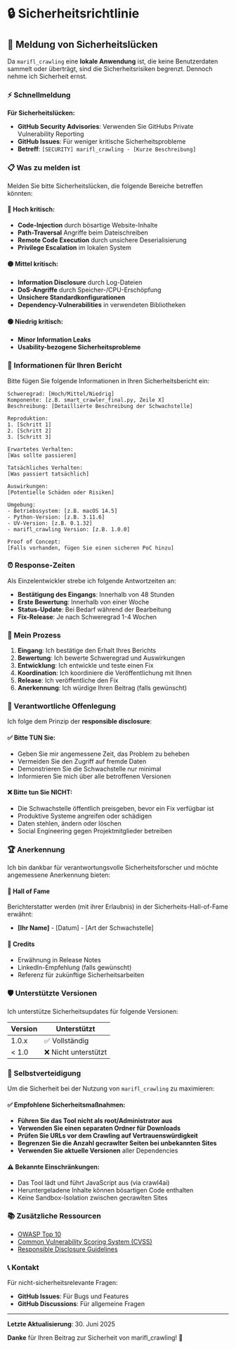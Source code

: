# 🔒 Sicherheitsrichtlinie

## 🚨 Meldung von Sicherheitslücken

Da `marifl_crawling` eine **lokale Anwendung** ist, die keine Benutzerdaten sammelt oder überträgt, sind die Sicherheitsrisiken begrenzt. Dennoch nehme ich Sicherheit ernst.

### ⚡ Schnellmeldung

**Für Sicherheitslücken:**
- **GitHub Security Advisories**: Verwenden Sie GitHubs Private Vulnerability Reporting
- **GitHub Issues**: Für weniger kritische Sicherheitsprobleme
- **Betreff**: `[SECURITY] marifl_crawling - [Kurze Beschreibung]`

### 📋 Was zu melden ist

Melden Sie bitte Sicherheitslücken, die folgende Bereiche betreffen könnten:

#### 🔴 Hoch kritisch:
- **Code-Injection** durch bösartige Website-Inhalte
- **Path-Traversal** Angriffe beim Dateischreiben
- **Remote Code Execution** durch unsichere Deserialisierung
- **Privilege Escalation** im lokalen System

#### 🟡 Mittel kritisch:
- **Information Disclosure** durch Log-Dateien
- **DoS-Angriffe** durch Speicher-/CPU-Erschöpfung
- **Unsichere Standardkonfigurationen**
- **Dependency-Vulnerabilities** in verwendeten Bibliotheken

#### 🟢 Niedrig kritisch:
- **Minor Information Leaks**
- **Usability-bezogene Sicherheitsprobleme**

### 📝 Informationen für Ihren Bericht

Bitte fügen Sie folgende Informationen in Ihren Sicherheitsbericht ein:

```
Schweregrad: [Hoch/Mittel/Niedrig]
Komponente: [z.B. smart_crawler_final.py, Zeile X]
Beschreibung: [Detaillierte Beschreibung der Schwachstelle]

Reproduktion:
1. [Schritt 1]
2. [Schritt 2]
3. [Schritt 3]

Erwartetes Verhalten:
[Was sollte passieren]

Tatsächliches Verhalten:
[Was passiert tatsächlich]

Auswirkungen:
[Potentielle Schäden oder Risiken]

Umgebung:
- Betriebssystem: [z.B. macOS 14.5]
- Python-Version: [z.B. 3.11.6]
- UV-Version: [z.B. 0.1.32]
- marifl_crawling Version: [z.B. 1.0.0]

Proof of Concept:
[Falls vorhanden, fügen Sie einen sicheren PoC hinzu]
```

### ⏰ Response-Zeiten

Als Einzelentwickler strebe ich folgende Antwortzeiten an:

- **Bestätigung des Eingangs**: Innerhalb von 48 Stunden
- **Erste Bewertung**: Innerhalb von einer Woche
- **Status-Update**: Bei Bedarf während der Bearbeitung
- **Fix-Release**: Je nach Schweregrad 1-4 Wochen

### 🔄 Mein Prozess

1. **Eingang**: Ich bestätige den Erhalt Ihres Berichts
2. **Bewertung**: Ich bewerte Schweregrad und Auswirkungen
3. **Entwicklung**: Ich entwickle und teste einen Fix
4. **Koordination**: Ich koordiniere die Veröffentlichung mit Ihnen
5. **Release**: Ich veröffentliche den Fix
6. **Anerkennung**: Ich würdige Ihren Beitrag (falls gewünscht)

### 🎅 Verantwortliche Offenlegung

Ich folge dem Prinzip der **responsible disclosure**:

#### ✅ Bitte TUN Sie:
- Geben Sie mir angemessene Zeit, das Problem zu beheben
- Vermeiden Sie den Zugriff auf fremde Daten
- Demonstrieren Sie die Schwachstelle nur minimal
- Informieren Sie mich über alle betroffenen Versionen

#### ❌ Bitte tun Sie NICHT:
- Die Schwachstelle öffentlich preisgeben, bevor ein Fix verfügbar ist
- Produktive Systeme angreifen oder schädigen
- Daten stehlen, ändern oder löschen
- Social Engineering gegen Projektmitglieder betreiben

### 🏆 Anerkennung

Ich bin dankbar für verantwortungsvolle Sicherheitsforscher und möchte angemessene Anerkennung bieten:

#### 🏅️ Hall of Fame
Berichterstatter werden (mit ihrer Erlaubnis) in der Sicherheits-Hall-of-Fame erwähnt:

- **[Ihr Name]** - [Datum] - [Art der Schwachstelle]

#### 📜 Credits
- Erwähnung in Release Notes
- LinkedIn-Empfehlung (falls gewünscht)
- Referenz für zukünftige Sicherheitsarbeiten

### 🛡️ Unterstützte Versionen

Ich unterstütze Sicherheitsupdates für folgende Versionen:

| Version | Unterstützt          |
| ------- | -------------------- |
| 1.0.x   | ✅ Vollständig       |
| < 1.0   | ❌ Nicht unterstützt |

### 🔧 Selbstverteidigung

Um die Sicherheit bei der Nutzung von `marifl_crawling` zu maximieren:

#### ✅ Empfohlene Sicherheitsmaßnahmen:
- **Führen Sie das Tool nicht als root/Administrator aus**
- **Verwenden Sie einen separaten Ordner für Downloads**
- **Prüfen Sie URLs vor dem Crawling auf Vertrauenswürdigkeit**
- **Begrenzen Sie die Anzahl gecrawlter Seiten bei unbekannten Sites**
- **Verwenden Sie aktuelle Versionen** aller Dependencies

#### ⚠️ Bekannte Einschränkungen:
- Das Tool lädt und führt JavaScript aus (via crawl4ai)
- Heruntergeladene Inhalte können bösartigen Code enthalten
- Keine Sandbox-Isolation zwischen gecrawlten Sites

### 📚 Zusätzliche Ressourcen

- [OWASP Top 10](https://owasp.org/www-project-top-ten/)
- [Common Vulnerability Scoring System (CVSS)](https://www.first.org/cvss/)
- [Responsible Disclosure Guidelines](https://cheatsheetseries.owasp.org/cheatsheets/Vulnerability_Disclosure_Cheat_Sheet.html)

### 📞 Kontakt

Für nicht-sicherheitsrelevante Fragen:
- **GitHub Issues**: Für Bugs und Features
- **GitHub Discussions**: Für allgemeine Fragen

---

**Letzte Aktualisierung**: 30. Juni 2025

**Danke** für Ihren Beitrag zur Sicherheit von marifl_crawling! 🙏
